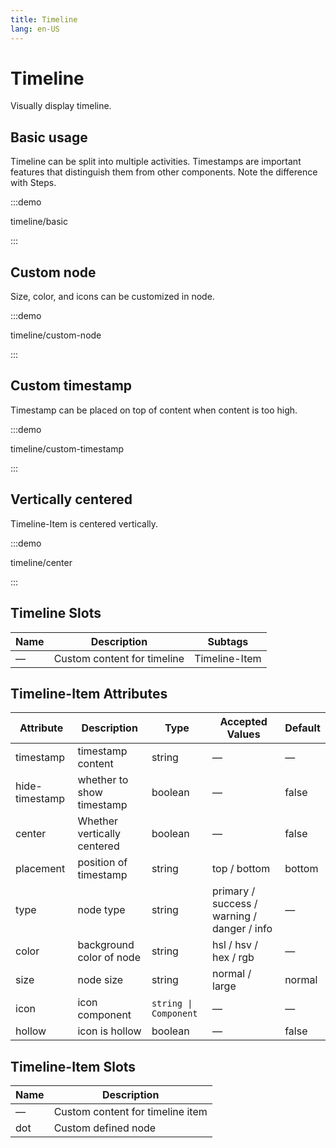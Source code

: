 ```yaml
---
title: Timeline
lang: en-US
---
```


# Timeline

Visually display timeline.

## Basic usage

Timeline can be split into multiple activities. Timestamps are important features that distinguish them from other components. Note the difference with Steps.

:::demo

timeline/basic

:::

## Custom node

Size, color, and icons can be customized in node.

:::demo

timeline/custom-node

:::

## Custom timestamp

Timestamp can be placed on top of content when content is too high.

:::demo

timeline/custom-timestamp

:::

## Vertically centered

Timeline-Item is centered vertically.

:::demo

timeline/center

:::

## Timeline Slots

| Name | Description                 | Subtags       |
| ---- | --------------------------- | ------------- |
| —    | Custom content for timeline | Timeline-Item |

## Timeline-Item Attributes

| Attribute      | Description                 | Type                  | Accepted Values                             | Default |
| -------------- | --------------------------- | --------------------- | ------------------------------------------- | ------- |
| timestamp      | timestamp content           | string                | —                                           | —       |
| hide-timestamp | whether to show timestamp   | boolean               | —                                           | false   |
| center         | Whether vertically centered | boolean               | —                                           | false   |
| placement      | position of timestamp       | string                | top / bottom                                | bottom  |
| type           | node type                   | string                | primary / success / warning / danger / info | —       |
| color          | background color of node    | string                | hsl / hsv / hex / rgb                       | —       |
| size           | node size                   | string                | normal / large                              | normal  |
| icon           | icon component              | `string \| Component` | —                                           | —       |
| hollow         | icon is hollow              | boolean               | —                                           | false   |

## Timeline-Item Slots

| Name | Description                      |
| ---- | -------------------------------- |
| —    | Custom content for timeline item |
| dot  | Custom defined node              |
